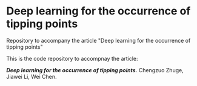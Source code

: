 # Deep learning for the occurrence of tipping points
Repository to accompany the article "Deep learning for the occurrence of tipping points"

This is the code repository to accompnay the article:

***Deep learning for the occurrence of tipping points.*** Chengzuo Zhuge, Jiawei Li, Wei Chen. 
